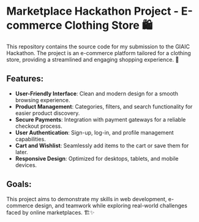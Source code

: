 # Marketplace Hackathon Project - E-commerce Clothing Store 🛍️

This repository contains the source code for my submission to the GIAIC Hackathon. The project is an e-commerce platform tailored for a clothing store, providing a streamlined and engaging shopping experience. 🌟

## Features:
- **User-Friendly Interface**: Clean and modern design for a smooth browsing experience.
- **Product Management**: Categories, filters, and search functionality for easier product discovery.
- **Secure Payments**: Integration with payment gateways for a reliable checkout process.
- **User Authentication**: Sign-up, log-in, and profile management capabilities.
- **Cart and Wishlist**: Seamlessly add items to the cart or save them for later.
- **Responsive Design**: Optimized for desktops, tablets, and mobile devices.

## Goals:
This project aims to demonstrate my skills in web development, e-commerce design, and teamwork while exploring real-world challenges faced by online marketplaces. 🏗️✨

